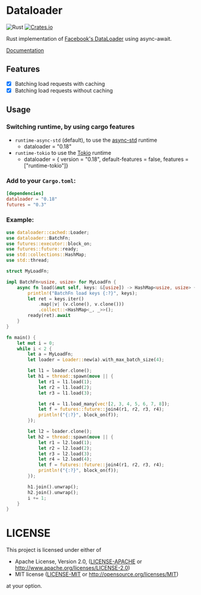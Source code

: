 # Dataloader

![Rust](https://github.com/cksac/dataloader-rs/workflows/Rust/badge.svg)
[![Crates.io](https://img.shields.io/crates/v/dataloader.svg)](https://crates.io/crates/dataloader)

Rust implementation of [Facebook's DataLoader](https://github.com/facebook/dataloader) using async-await.

[Documentation](https://docs.rs/dataloader)

## Features
* [x] Batching load requests with caching
* [x] Batching load requests without caching

## Usage
### Switching runtime, by using cargo features
- `runtime-async-std` (default), to use the [async-std](https://async.rs) runtime
    - dataloader = "0.18"
- `runtime-tokio` to use the [Tokio](https://tokio.rs) runtime
    - dataloader = { version = "0.18", default-features = false, features = ["runtime-tokio"]}


### Add to your `Cargo.toml`:
```toml
[dependencies]
dataloader = "0.18"
futures = "0.3"
```

### Example:
```rust
use dataloader::cached::Loader;
use dataloader::BatchFn;
use futures::executor::block_on;
use futures::future::ready;
use std::collections::HashMap;
use std::thread;

struct MyLoadFn;

impl BatchFn<usize, usize> for MyLoadFn {
    async fn load(&mut self, keys: &[usize]) -> HashMap<usize, usize> {
        println!("BatchFn load keys {:?}", keys);
        let ret = keys.iter()
            .map(|v| (v.clone(), v.clone()))
            .collect::<HashMap<_, _>>();
        ready(ret).await
    }
}

fn main() {
    let mut i = 0;
    while i < 2 {
        let a = MyLoadFn;
        let loader = Loader::new(a).with_max_batch_size(4);

        let l1 = loader.clone();
        let h1 = thread::spawn(move || {
            let r1 = l1.load(1);
            let r2 = l1.load(2);
            let r3 = l1.load(3);

            let r4 = l1.load_many(vec![2, 3, 4, 5, 6, 7, 8]);
            let f = futures::future::join4(r1, r2, r3, r4);
            println!("{:?}", block_on(f));
        });

        let l2 = loader.clone();
        let h2 = thread::spawn(move || {
            let r1 = l2.load(1);
            let r2 = l2.load(2);
            let r3 = l2.load(3);
            let r4 = l2.load(4);
            let f = futures::future::join4(r1, r2, r3, r4);
            println!("{:?}", block_on(f));
        });

        h1.join().unwrap();
        h2.join().unwrap();
        i += 1;
    }
}
```

# LICENSE

This project is licensed under either of

 * Apache License, Version 2.0, ([LICENSE-APACHE](LICENSE-APACHE) or
   http://www.apache.org/licenses/LICENSE-2.0)
 * MIT license ([LICENSE-MIT](LICENSE-MIT) or
   http://opensource.org/licenses/MIT)

at your option.